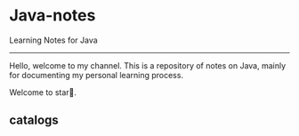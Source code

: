 # Java-notes
Learning Notes for Java

------

Hello, welcome to my channel. This is a repository of notes on Java, mainly for documenting my personal learning process.

Welcome to star🌟.

## catalogs

